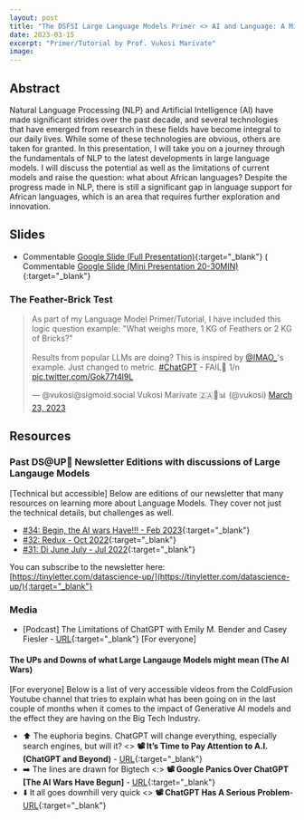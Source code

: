 ```yaml
---
layout: post
title: "The DSFSI Large Language Models Primer <> AI and Language: A Mirror to Ourselves - Understanding how we got to ChatGPT and what it actually means"
date: 2023-03-15
excerpt: "Primer/Tutorial by Prof. Vukosi Marivate"
image: 
---
```


## Abstract

Natural Language Processing (NLP) and Artificial Intelligence (AI) have made significant strides over the past decade, and several technologies that have emerged from research in these fields have become integral to our daily lives. While some of these technologies are obvious, others are taken for granted. In this presentation, I will take you on a journey through the fundamentals of NLP to the latest developments in large language models. I will discuss the potential as well as the limitations of current models and raise the question: what about African languages? Despite the progress made in NLP, there is still a significant gap in language support for African languages, which is an area that requires further exploration and innovation.

## Slides

* Commentable [Google Slide (Full Presentation)](https://docs.google.com/presentation/d/1dUbIpGw1kNoAETrrP1o6WkMWmHZZrkFqxDnHzB8Uj8M/edit?usp=sharing){:target="_blank"}
( Commentable [Google Slide (Mini Presentation 20-30MIN)](https://docs.google.com/presentation/d/1UqyYP1P1EhnI6UM2NZCq7ekSZY12d1DTLgaONIxLivU/edit?usp=sharing){:target="_blank"}


### The Feather-Brick Test

<blockquote class="twitter-tweet"><p lang="en" dir="ltr">As part of my Language Model Primer/Tutorial, I have included this logic question example: &quot;What weighs more, 1 KG of Feathers or 2 KG of Bricks?&quot;<br><br>Results from popular LLMs are doing? This is inspired by <a href="https://twitter.com/IMAO_?ref_src=twsrc%5Etfw">@IMAO_</a>&#39;s example. Just changed to metric. <a href="https://twitter.com/hashtag/ChatGPT?src=hash&amp;ref_src=twsrc%5Etfw">#ChatGPT</a> - FAIL🔴 1/n <a href="https://t.co/Gok77t4l9L">pic.twitter.com/Gok77t4l9L</a></p>&mdash; @vukosi@sigmoid.social Vukosi Marivate 🇿🇦🚀📊 (@vukosi) <a href="https://twitter.com/vukosi/status/1638831477784997888?ref_src=twsrc%5Etfw">March 23, 2023</a></blockquote> <script async src="https://platform.twitter.com/widgets.js" charset="utf-8"></script>

## Resources

### Past DS@UP🚀 Newsletter Editions with discussions of Large Langauge Models

[Technical but accessible] Below are editions of our newsletter that many resources on learning more about Language Models. They cover not just the technical details, but challenges as well. 

* [#34: Begin, the AI wars Have!!! - Feb 2023](https://tinyletter.com/datascience-up/letters/ds-up-34-begin-the-ai-wars-have){:target="_blank"}
* [#32: Redux - Oct 2022](https://tinyletter.com/datascience-up/letters/ds-up-32-redux){:target="_blank"}
* [#31: Di June July - Jul 2022](https://tinyletter.com/datascience-up/letters/ds-up-31-di-june-july){:target="_blank"}

You can subscribe to the newsletter here: [https://tinyletter.com/datascience-up/](https://tinyletter.com/datascience-up/){:target="_blank"}

### Media

* [Podcast] The Limitations of ChatGPT with Emily M. Bender and Casey Fiesler - [URL](https://www.radicalai.org/chatgpt-limitations){:target="_blank"} [For everyone]
 
#### The UPs and Downs of what Large Langauge Models might mean (The AI Wars)

[For everyone] Below is a list of very accessible videos from the ColdFusion Youtube channel that tries to explain what has been going on in the last couple of months when it comes to the impact of Generative AI models and the effect they are having on the Big Tech Industry. 

* ⬆️ The euphoria begins. ChatGPT will change everything, especially search engines, but will it? <> **📽️ It’s Time to Pay Attention to A.I. (ChatGPT and Beyond)** - [URL](https://www.youtube.com/watch?v=0uQqMxXoNVs){:target="_blank"}
* ➡️ The lines are drawn for Bigtech <:> **📽️ Google Panics Over ChatGPT [The AI Wars Have Begun]** - [URL](https://www.youtube.com/watch?v=Nh5i5obZ8OY){:target="_blank"}
* ⬇️ It all goes downhill very quick <> **📽️ ChatGPT Has A Serious Problem**- [URL]([https://www.youtube.com/watch?v=0uQqMxXoNVs](https://www.youtube.com/watch?v=ce616lsed9Y)){:target="_blank"}

